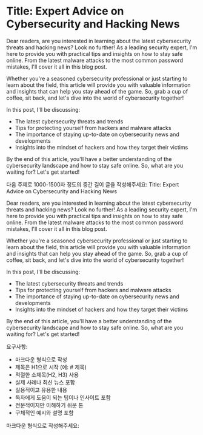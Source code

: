 # Title: Expert Advice on Cybersecurity and Hacking News

Dear readers, are you interested in learning about the latest cybersecurity threats and hacking news? Look no further! As a leading security expert, I'm here to provide you with practical tips and insights on how to stay safe online. From the latest malware attacks to the most common password mistakes, I'll cover it all in this blog post.

Whether you're a seasoned cybersecurity professional or just starting to learn about the field, this article will provide you with valuable information and insights that can help you stay ahead of the game. So, grab a cup of coffee, sit back, and let's dive into the world of cybersecurity together!

In this post, I'll be discussing:

* The latest cybersecurity threats and trends
* Tips for protecting yourself from hackers and malware attacks
* The importance of staying up-to-date on cybersecurity news and developments
* Insights into the mindset of hackers and how they target their victims

By the end of this article, you'll have a better understanding of the cybersecurity landscape and how to stay safe online. So, what are you waiting for? Let's get started!

다음 주제로 1000-1500자 정도의 중간 길이 글을 작성해주세요: Title: Expert Advice on Cybersecurity and Hacking News

Dear readers, are you interested in learning about the latest cybersecurity threats and hacking news? Look no further! As a leading security expert, I'm here to provide you with practical tips and insights on how to stay safe online. From the latest malware attacks to the most common password mistakes, I'll cover it all in this blog post.

Whether you're a seasoned cybersecurity professional or just starting to learn about the field, this article will provide you with valuable information and insights that can help you stay ahead of the game. So, grab a cup of coffee, sit back, and let's dive into the world of cybersecurity together!

In this post, I'll be discussing:

* The latest cybersecurity threats and trends
* Tips for protecting yourself from hackers and malware attacks
* The importance of staying up-to-date on cybersecurity news and developments
* Insights into the mindset of hackers and how they target their victims

By the end of this article, you'll have a better understanding of the cybersecurity landscape and how to stay safe online. So, what are you waiting for? Let's get started!

요구사항:
- 마크다운 형식으로 작성
- 제목은 H1으로 시작 (예: # 제목)
- 적절한 소제목(H2, H3) 사용
- 실제 사례나 최신 뉴스 포함
- 실용적이고 유용한 내용
- 독자에게 도움이 되는 팁이나 인사이트 포함
- 전문적이지만 이해하기 쉬운 톤
- 구체적인 예시와 설명 포함

마크다운 형식으로 작성해주세요: